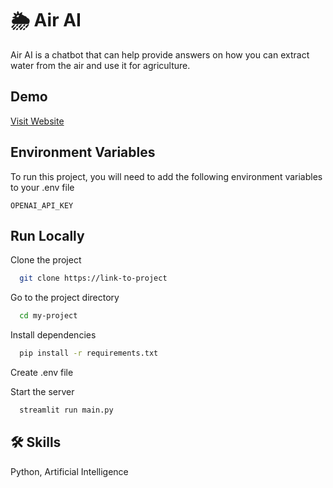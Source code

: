
# 🌦️ Air AI
Air AI is a chatbot that can help provide answers on how you can extract water from the air and use it for agriculture.

## Demo

[Visit Website](https://air-ai-chat.streamlit.app/)



## Environment Variables

To run this project, you will need to add the following environment variables to your .env file

`OPENAI_API_KEY`



## Run Locally

Clone the project

```bash
  git clone https://link-to-project
```

Go to the project directory

```bash
  cd my-project
```

Install dependencies

```bash
  pip install -r requirements.txt
```

Create .env file

Start the server

```bash
  streamlit run main.py
```


## 🛠 Skills
Python, Artificial Intelligence

